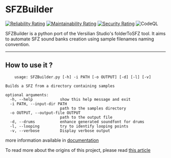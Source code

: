 # SFZBuilder

[![Reliability Rating](https://sonarcloud.io/api/project_badges/measure?project=TriYop_folder2sfz&metric=reliability_rating)](https://sonarcloud.io/summary/new_code?id=TriYop_folder2sfz)
[![Maintainability Rating](https://sonarcloud.io/api/project_badges/measure?project=TriYop_folder2sfz&metric=sqale_rating)](https://sonarcloud.io/summary/new_code?id=TriYop_folder2sfz)
[![Security Rating](https://sonarcloud.io/api/project_badges/measure?project=TriYop_folder2sfz&metric=security_rating)](https://sonarcloud.io/summary/new_code?id=TriYop_folder2sfz)
![CodeQL](https://github.com/TriYop/sfzbuilder/actions/workflows/codeql-analysis.yml/badge.svg)

SFZBuilder is a python port of the Versilian Studio's folderToSFZ tool.
It aims to automate SFZ sound banks creation using sample filenames naming convention.

---

## How to use it ?

```
    usage: SFZBuilder.py [-h] -i PATH [-o OUTPUT] [-d] [-l] [-v]

Builds a SFZ from a directory containing samples

optional arguments:
  -h, --help            show this help message and exit
  -i PATH, --input-dir PATH
                        path to the samples directory
  -o OUTPUT, --output-file OUTPUT
                        path to the output file
  -d, --drums           enhance generated soundfont for drums
  -l, --looping         try to identify looping points
  -v, --verbose         Display verbose output
```

more information available in [documentation](doc/index.md)

To read more about the origins of this project, please read [this article](https://blog.yvanjanet.net/2021/11/)

